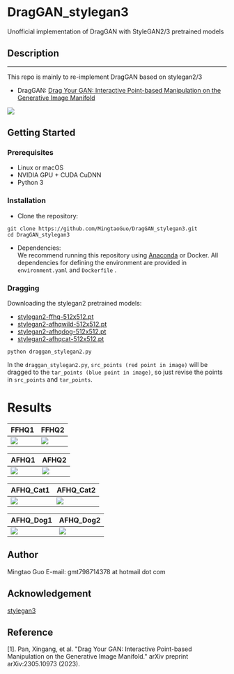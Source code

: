 # DragGAN_stylegan3
Unofficial implementation of DragGAN with StyleGAN2/3 pretrained models
## Description   
--------------

This repo is mainly to re-implement DragGAN based on stylegan2/3
- DragGAN: [Drag Your GAN: Interactive Point-based Manipulation on the
Generative Image Manifold](https://vcai.mpi-inf.mpg.de/projects/DragGAN/)

![](https://github.com/MingtaoGuo/DragGAN_stylegan3/blob/main/resources/intro.png)
## Getting Started
### Prerequisites
- Linux or macOS
- NVIDIA GPU + CUDA CuDNN
- Python 3

### Installation
- Clone the repository:
``` 
git clone https://github.com/MingtaoGuo/DragGAN_stylegan3.git
cd DragGAN_stylegan3
```
- Dependencies:  
We recommend running this repository using [Anaconda](https://docs.anaconda.com/anaconda/install/) or Docker. 
All dependencies for defining the environment are provided in `environment.yaml` and `Dockerfile` .

### Dragging
Downloading the stylegan2 pretrained models:
- [stylegan2-ffhq-512x512.pt](https://drive.google.com/file/d/1OFbkHKkBOtrskyDbOrgVfjoq2eKIiTMs/view?usp=share_link)
- [stylegan2-afhqwild-512x512.pt](https://drive.google.com/file/d/1L4YN1iVC8urhW6EqCzJzJAa_Gz0_Ik7M/view?usp=share_link)
- [stylegan2-afhqdog-512x512.pt](https://drive.google.com/file/d/1pRqs6AEHaAkPaz-YbgXMSCmswhGlKnrt/view?usp=share_link)
- [stylegan2-afhqcat-512x512.pt](https://drive.google.com/file/d/1QUE-70ccfaJaYh890x-16lueoXc9y6V4/view?usp=share_link)
``` 
python draggan_stylegan2.py
```
In the `draggan_stylegan2.py`, `src_points (red point in image)` will be dragged to the `tar_points (blue point in image)`, so just revise the points in `src_points` and `tar_points`.
# Results
|FFHQ1|FFHQ2|
|-|-|
|![](https://github.com/MingtaoGuo/DragGAN_stylegan3/blob/main/resources/ffhq_400.gif)|![](https://github.com/MingtaoGuo/DragGAN_stylegan3/blob/main/resources/ffhq_600.gif)|

|AFHQ1|AFHQ2|
|-|-|
|![](https://github.com/MingtaoGuo/DragGAN_stylegan3/blob/main/resources/afhq_100.gif)|![](https://github.com/MingtaoGuo/DragGAN_stylegan3/blob/main/resources/afhq_400.gif)|

|AFHQ_Cat1|AFHQ_Cat2|
|-|-|
|![](https://github.com/MingtaoGuo/DragGAN_stylegan3/blob/main/resources/afhq_cat_200.gif)|![](https://github.com/MingtaoGuo/DragGAN_stylegan3/blob/main/resources/afhq_cat_800.gif)|

|AFHQ_Dog1|AFHQ_Dog2|
|-|-|
|![](https://github.com/MingtaoGuo/DragGAN_stylegan3/blob/main/resources/afhq_dog_200.gif)|![](https://github.com/MingtaoGuo/DragGAN_stylegan3/blob/main/resources/afhq_dog_800.gif)|
## Author 
Mingtao Guo
E-mail: gmt798714378 at hotmail dot com
## Acknowledgement
[stylegan3](https://github.com/NVlabs/stylegan3)
## Reference
[1]. Pan, Xingang, et al. "Drag Your GAN: Interactive Point-based Manipulation on the Generative Image Manifold." arXiv preprint arXiv:2305.10973 (2023).
